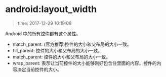# android:layout_width
>time: 2017-12-29 10:19:08  

Android 中的所有控件都有这个属性。

* match_parent: (官方推荐)控件的大小和父布局的大小一致。
* fill_parent: 控件的大小和父布局的大小一致。
* match_parent: 控件的大小和父布局的大小一致。
* wrap_parent: 表示让当前控件的大小能够刚好包含住里面的内容，控件的内容决定当前控件的大小。